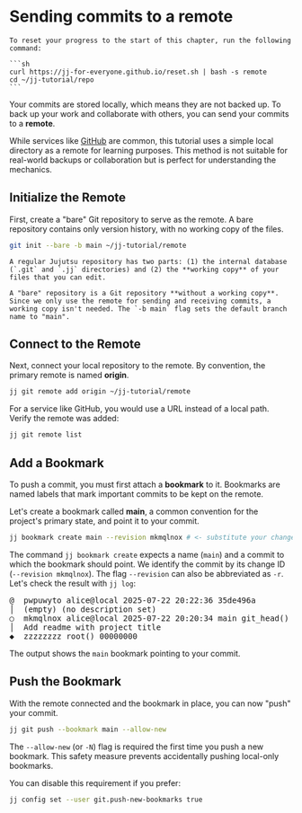 # Sending commits to a remote

````admonish reset title="Reset your progress" collapsible=true
To reset your progress to the start of this chapter, run the following command:

```sh
curl https://jj-for-everyone.github.io/reset.sh | bash -s remote
cd ~/jj-tutorial/repo
```
````

Your commits are stored locally, which means they are not backed up. To back up your work and collaborate with others, you can send your commits to a **remote**.

While services like [GitHub](https://github.com/) are common, this tutorial uses a simple local directory as a remote for learning purposes. This method is not suitable for real-world backups or collaboration but is perfect for understanding the mechanics.

## Initialize the Remote

First, create a "bare" Git repository to serve as the remote. A bare repository contains only version history, with no working copy of the files.

```sh
git init --bare -b main ~/jj-tutorial/remote
```

````admonish note title="The difference between remote (bare) and regular repositories" collapsible=true
A regular Jujutsu repository has two parts: (1) the internal database (`.git` and `.jj` directories) and (2) the **working copy** of your files that you can edit.

A "bare" repository is a Git repository **without a working copy**. Since we only use the remote for sending and receiving commits, a working copy isn't needed. The `-b main` flag sets the default branch name to "main".
````

## Connect to the Remote

Next, connect your local repository to the remote. By convention, the primary remote is named **origin**.

```sh
jj git remote add origin ~/jj-tutorial/remote
```

For a service like GitHub, you would use a URL instead of a local path. Verify the remote was added:

```sh
jj git remote list
```

## Add a Bookmark

To push a commit, you must first attach a **bookmark** to it. Bookmarks are named labels that mark important commits to be kept on the remote.

Let's create a bookmark called **main**, a common convention for the project's primary state, and point it to your commit.

```sh
jj bookmark create main --revision mkmqlnox # <- substitute your change ID here
```

The command `jj bookmark create` expects a name (`main`) and a commit to which the bookmark should point.
We identify the commit by its change ID (`--revision mkmqlnox`).
The flag `--revision` can also be abbreviated as `-r`.
Let's check the result with `jj log`:

<!-- generated by aha script -->
<pre class="aha">
<span class="bold "></span><span class="bold green ">@</span>  <span class="bold "></span><span class="bold highlighted purple ">p</span><span class="bold highlighted dimgray ">wpuwyto</span><span class="bold "> </span><span class="bold yellow ">alice@local</span><span class="bold "> </span><span class="bold highlighted cyan ">2025-07-22 20:22:36</span><span class="bold "> </span><span class="bold highlighted blue ">3</span><span class="bold highlighted dimgray ">5de496a</span><span class="bold "></span>
│  <span class="bold "></span><span class="bold highlighted green ">(empty)</span><span class="bold "> </span><span class="bold highlighted green ">(no description set)</span><span class="bold "></span>
○  <span class="bold "></span><span class="bold purple ">m</span><span class="highlighted dimgray ">kmqlnox</span> <span class="yellow ">alice@local</span> <span class="cyan ">2025-07-22 20:20:34</span> <span class="purple ">main</span> <span class="green ">git_head()</span> <span class="bold "></span><span class="bold blue ">5</span><span class="highlighted dimgray ">b79353a</span>
│  Add readme with project title
<span class="bold "></span><span class="bold highlighted cyan ">◆</span>  <span class="bold "></span><span class="bold purple ">z</span><span class="highlighted dimgray ">zzzzzzz</span> <span class="green ">root()</span> <span class="bold "></span><span class="bold blue ">0</span><span class="highlighted dimgray ">0000000</span>
</pre>

The output shows the `main` bookmark pointing to your commit.

## Push the Bookmark

With the remote connected and the bookmark in place, you can now "push" your commit.

```sh
jj git push --bookmark main --allow-new
```

The `--allow-new` (or `-N`) flag is required the first time you push a new bookmark. This safety measure prevents accidentally pushing local-only bookmarks.

You can disable this requirement if you prefer:
```sh
jj config set --user git.push-new-bookmarks true
```
